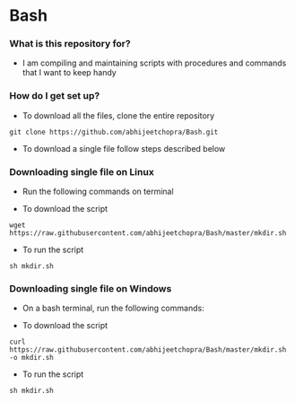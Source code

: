 # Bash # 

### What is this repository for? ### 
* I am compiling and maintaining scripts with procedures and commands that I want to keep handy 


### How do I get set up? ### 

* To download all the files, clone the entire repository    

``git clone https://github.com/abhijeetchopra/Bash.git``  

* To download a single file follow steps described below  


### Downloading single file on Linux ###
* Run the following commands on terminal  

* To download the script   

``wget https://raw.githubusercontent.com/abhijeetchopra/Bash/master/mkdir.sh``  

* To run the script

``sh mkdir.sh``


### Downloading single file on Windows ###
* On a bash terminal, run the following commands:  

* To download the script    

``curl https://raw.githubusercontent.com/abhijeetchopra/Bash/master/mkdir.sh -o mkdir.sh``  

* To run the script  

``sh mkdir.sh``  
